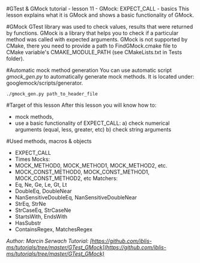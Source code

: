 #GTest & GMock tutorial - lesson 11 - GMock: EXPECT_CALL - basics
This lesson explains what it is GMock and shows a basic functionality of GMock.

#GMock
GTest library was used to check values, results that were returned by functions. GMock is a library that helps you to check if a particular method was called with expected arguments. 
GMock is not supported by CMake, there you need to provide a path to FindGMock.cmake file to CMake variable's CMAKE_MODULE_PATH (see CMakeLists.txt in Tests folder).

#Automatic mock method generation
You can use automatic script *gmock_gen.py* to automatically generate mock methods. It is located under: googlemock/scripts/generator.
```
./gmock_gen.py path_to_header_file
```

#Target of this lesson
After this lesson you will know how to:
- mock methods,
- use a basic functionality of EXPECT_CALL:
a) check numerical arguments (equal, less, greater, etc)
b) check string arguments

#Used methods, macros & objects
- EXPECT_CALL
- Times
Mocks:
- MOCK_METHOD0, MOCK_METHOD1, MOCK_METHOD2, etc.
- MOCK_CONST_METHOD0, MOCK_CONST_METHOD1, MOCK_CONST_METHOD2, etc
Matchers:
- Eq, Ne, Ge, Le, Gt, Lt
- DoubleEq, DoubleNear
- NanSensitiveDoubleEq, NanSensitiveDoubleNear
- StrEq, StrNe
- StrCaseEq, StrCaseNe
- StartsWith, EndsWith
- HasSubstr
- ContainsRegex, MatchesRegex


*Author: Marcin Serwach*
*Tutorial: [https://github.com/iblis-ms/tutorials/tree/master/GTest_GMock](https://github.com/iblis-ms/tutorials/tree/master/GTest_GMock)*
